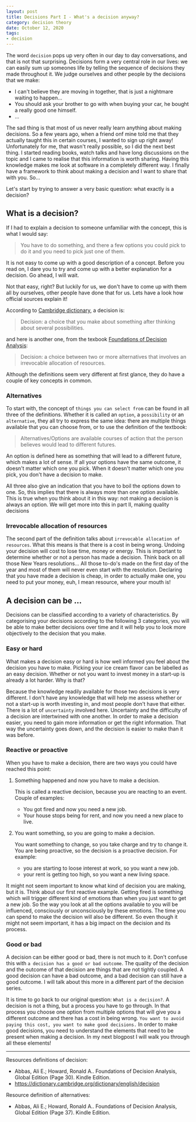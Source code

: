 ```yaml
---
layout: post
title: Decisions Part I - What's a decision anyway?
category: decision theory
date: October 12, 2020
tags:
- decision
---
```


The word `decision` pops up very often in our day to day conversations, and that is not that surprising. Decisions form a very central role in our lives: we can easily sum up someones life by telling the sequence of decisions they made throughout it. We judge ourselves and other people by the decisions that we make:

* I can't believe they are moving in together, that is just a nightmare waiting to happen...
* You should ask your brother to go with when buying your car, he bought a really good one himself.
* ...

The sad thing is that most of us never really learn anything about making decisions. <!--more--> So a few years ago, when a friend onf mine told me that they actually taught this in certain courses, I wanted to sign up right away! Unfortunately for me, that wasn't really possible, so I did the next best thing. I started reading books, watch talks and have long discussions on the topic and I came to realise that this information is worth sharing. Having this knowledge makes me look at software in a completely different way. I finally have a framework to think about making a decision and I want to share that with you. So...

Let's start by trying to answer a very basic question: what exactly is a decision?

## What is a decision?

If I had to explain a decision to someone unfamiliar with the concept, this is what I would say:

> You have to do something, and there a few options you could pick to do it and you need to pick just one of them.

It is not easy to come up with a good description of a concept. Before you read on, I dare you to try and come up with a better explanation for a decision. Go ahead, I will wait.

Not that easy, right?
But luckily for us, we don't have to come up with them all by ourselves, other people have done that for us. Lets have a look how official sources explain it!

According to [Cambridge dictionary](https://dictionary.cambridge.org/dictionary/english/decision), a decision is:

> Decision:
> a choice that you make about something after thinking about several possibilities.

and here is another one, from the texbook [Foundations of Decision Analysis](https://www.amazon.com/Foundations-Decision-Analysis-Ronald-Howard/dp/0132336243/ref=sr_1_1?crid=3BHQUJF5YW9PC&keywords=foundations+of+decision+analysis&qid=1570889458&s=books&sprefix=foundations+of+deci%2Caps%2C234&sr=1-1):


> Decision:
> a choice between two or more alternatives that involves an irrevocable allocation of resources.

Although the definitions seem very different at first glance, they do have a couple of key concepts in common.

### Alternatives

To start with, the concept of `things you can select from` can be found in all three of the definitions. Whether it is called an `option`, a `possibility` or an `alternative`, they all try to express the same idea: there are multiple things available that you can choose from, or to use the definition of the textbook:

> Alternatives/Options are available courses of action that the person believes would lead to different futures.

An option is defined here as something that will lead to a different future, which makes a lot of sense. If all your options have the same outcome, it doesn't matter which one you pick. When it doesn't matter which one you pick, you don't have a decision to make.

All three also give an indication that you have to boil the options down to one.
So, this implies that there is always more than one option available. This is true when you think about it in this way: not making a decision is always an option. We will get more into this in part II, making quality decisions

### Irrevocable allocation of resources

The second part of the definition talks about `irrevocable allocation of resources`. What this means is that there is a cost in being wrong. Undoing your decision will cost to lose time, money or energy.
This is important to determine whether or not a person has made a decision. Think back on all those New Years resolutions... All those to-do's made on the first day of the year and most of them will never even start with the resolution. Declaring that you have made a decision is cheap, in order to actually make one, you need to put your money, euh, I mean resource, where your mouth is!


## A decision can be ...

Decisions can be classified according to a variety of characteristics. By categorising your decisions according to the following 3 categories, you will be able to make better decisions over time and it will help you to look more objectively to the decision that you make.

### Easy or hard

What makes a decision easy or hard is how well informed you feel about the decision you have to make.
Picking your ice cream flavor can be labelled as an easy decision. Whether or not you want to invest money in a start-up is already a lot harder. Why is that?

Because the knowledge readily available for those two decisions is very different. I don't have any knowledge that will help me assess whether or not a start-up is worth investing in, and most people don't have that either. There is a lot of `uncertainty` involved here. Uncertainty and the difficulty of a decision are intertwined with one another. In order to make a decision easier, you need to gain more information or get the right information. That way the uncertainty goes down, and the decision is easier to make than it was before.

### Reactive or proactive

When you have to make a decision, there are two ways you could have reached this point:

1. Something happened and now you have to make a decision.

   This is called a reactive decision, because you are reacting to an event.
   Couple of examples:
   * You got fired and now you need a new job.
   * Your house stops being for rent, and now you need a new place to live.

2. You want something, so you are going to make a decision.

   You want something to change, so you take charge and try to change it. You are being proactive, so the decision is a proactive decision.
   For example:
   * you are starting to loose interest at work, so you want a new job.
   * your rent is getting too high, so you want a new living space. 

It might not seem important to know what kind of decision you are making, but it is. Think about our first reactive example. Getting fired is something which will trigger different kind of emotions than when you just want to get a new job. So the way you look at all the options available to you will be influenced, consciously or unconsciously by these emotions. The time you can spend to make the decision will also be different. So even though it might not seem important, it has a big impact on the decision and its process.

### Good or bad

A decision can be either good or bad, there is not much to it.
Don't confuse this with `a decision has a good or bad outcome`. The quality of the decision and the outcome of that decision are things that are not tightly coupled. A good decision can have a bad outcome, and a bad decision can still have a good outcome. 
I will talk about this more in a different part of the decision series.


It is time to go back to our original question: `What is a decision?`. 
A decision is not a thing, but a process you have to go through. In that process you choose one option from multiple options that will give you a different outcome and there has a cost in being wrong.
`You want to avoid paying this cost, you want to make good decisions.` In order to make good decisions, you need to understand the elements that need to be present when making a decision. In my next blogpost I will walk you through all these elements!

-------------

Resources definitions of decision:
* Abbas, Ali E.; Howard, Ronald A.. Foundations of Decision Analysis, Global Edition (Page 30). Kindle Edition.
* https://dictionary.cambridge.org/dictionary/english/decision

Resource definition of alternatives:
* Abbas, Ali E.; Howard, Ronald A.. Foundations of Decision Analysis, Global Edition (Page 37). Kindle Edition.